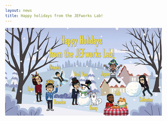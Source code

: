 ```yaml
---
layout: news
title: Happy holidays from the JEFworks Lab!
---
```


![](/assets/news/lab_holiday_card_2020.jpg)
